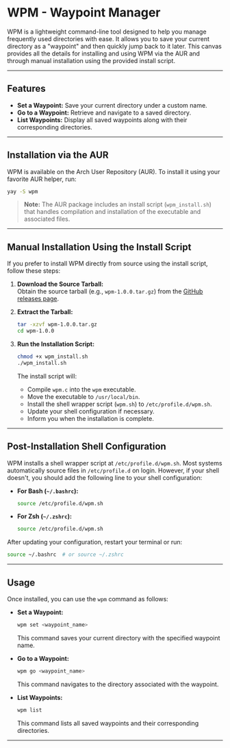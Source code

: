 # WPM - Waypoint Manager

WPM is a lightweight command-line tool designed to help you manage frequently used directories with ease. It allows you to save your current directory as a "waypoint" and then quickly jump back to it later. This canvas provides all the details for installing and using WPM via the AUR and through manual installation using the provided install script.

---

## Features

- **Set a Waypoint:** Save your current directory under a custom name.
- **Go to a Waypoint:** Retrieve and navigate to a saved directory.
- **List Waypoints:** Display all saved waypoints along with their corresponding directories.

---

## Installation via the AUR

WPM is available on the Arch User Repository (AUR). To install it using your favorite AUR helper, run:

```bash
yay -S wpm
```

> **Note:** The AUR package includes an install script (`wpm_install.sh`) that handles compilation and installation of the executable and associated files.

---

## Manual Installation Using the Install Script

If you prefer to install WPM directly from source using the install script, follow these steps:

1. **Download the Source Tarball:**  
   Obtain the source tarball (e.g., `wpm-1.0.0.tar.gz`) from the [GitHub releases page](https://github.com/yourusername/wpm/releases).

2. **Extract the Tarball:**
    ```bash
    tar -xzvf wpm-1.0.0.tar.gz
    cd wpm-1.0.0
    ```

3. **Run the Installation Script:**
    ```bash
    chmod +x wpm_install.sh
    ./wpm_install.sh
    ```
   The install script will:
   - Compile `wpm.c` into the `wpm` executable.
   - Move the executable to `/usr/local/bin`.
   - Install the shell wrapper script (`wpm.sh`) to `/etc/profile.d/wpm.sh`.
   - Update your shell configuration if necessary.
   - Inform you when the installation is complete.

---

## Post-Installation Shell Configuration

WPM installs a shell wrapper script at `/etc/profile.d/wpm.sh`. Most systems automatically source files in `/etc/profile.d` on login. However, if your shell doesn't, you should add the following line to your shell configuration:

- **For Bash (`~/.bashrc`):**
    ```bash
    source /etc/profile.d/wpm.sh
    ```
- **For Zsh (`~/.zshrc`):**
    ```bash
    source /etc/profile.d/wpm.sh
    ```

After updating your configuration, restart your terminal or run:

```bash
source ~/.bashrc  # or source ~/.zshrc
```

---

## Usage

Once installed, you can use the `wpm` command as follows:

- **Set a Waypoint:**
    ```bash
    wpm set <waypoint_name>
    ```
  This command saves your current directory with the specified waypoint name.

- **Go to a Waypoint:**
    ```bash
    wpm go <waypoint_name>
    ```
  This command navigates to the directory associated with the waypoint.

- **List Waypoints:**
    ```bash
    wpm list
    ```
  This command lists all saved waypoints and their corresponding directories.

---